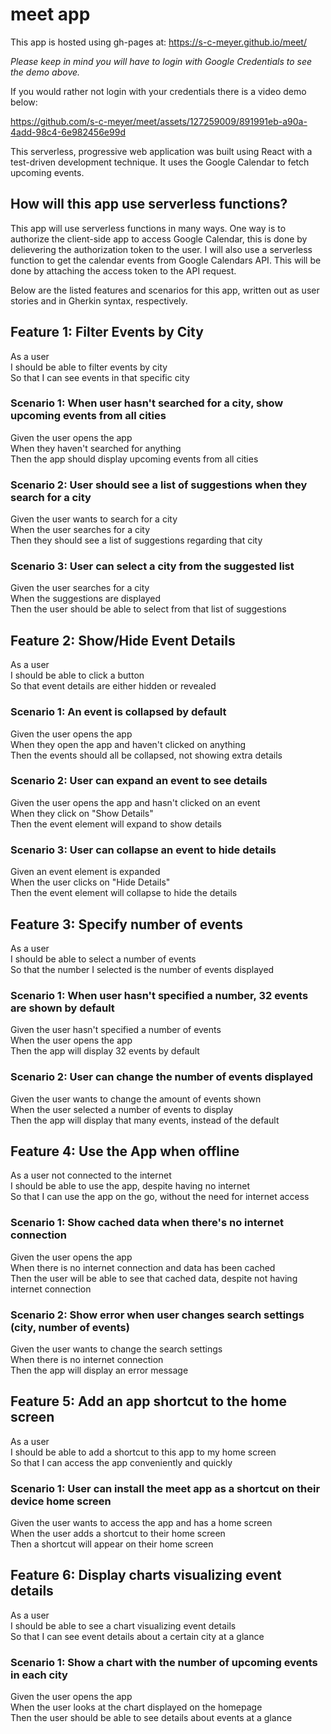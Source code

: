 # meet app

This app is hosted using gh-pages at: https://s-c-meyer.github.io/meet/

*Please keep in mind you will have to login with Google Credentials to see the demo above.*

If you would rather not login with your credentials there is a video demo below:


https://github.com/s-c-meyer/meet/assets/127259009/891991eb-a90a-4add-98c4-6e982456e99d


This serverless, progressive web application was built using React with a test-driven development technique. It uses the Google Calendar to fetch upcoming events. 

## How will this app use serverless functions?

This app will use serverless functions in many ways. One way is to authorize the client-side app to access Google Calendar, this is done by delievering the authorization token to the user. I will also use a serverless function to get the calendar events from Google Calendars API. This will be done by attaching the access token to the API request. 

Below are the listed features and scenarios for this app, written out as user stories and in Gherkin syntax, respectively. 

## Feature 1: Filter Events by City 
As a user  
I should be able to filter events by city  
So that I can see events in that specific city  

### Scenario 1: When user hasn't searched for a city, show upcoming events from all cities
Given the user opens the app  
When they haven't searched for anything  
Then the app should display upcoming events from all cities 

### Scenario 2: User should see a list of suggestions when they search for a city
Given the user wants to search for a city  
When the user searches for a city  
Then they should see a list of suggestions regarding that city 

### Scenario 3: User can select a city from the suggested list 
Given the user searches for a city  
When the suggestions are displayed  
Then the user should be able to select from that list of suggestions

## Feature 2: Show/Hide Event Details
As a user  
I should be able to click a button  
So that event details are either hidden or revealed

### Scenario 1: An event is collapsed by default
Given the user opens the app  
When they open the app and haven't clicked on anything  
Then the events should all be collapsed, not showing extra details 

### Scenario 2: User can expand an event to see details
Given the user opens the app and hasn't clicked on an event  
When they click on "Show Details"  
Then the event element will expand to show details

### Scenario 3: User can collapse an event to hide details
Given an event element is expanded  
When the user clicks on "Hide Details"  
Then the event element will collapse to hide the details

## Feature 3: Specify number of events 
As a user  
I should be able to select a number of events  
So that the number I selected is the number of events displayed

### Scenario 1: When user hasn't specified a number, 32 events are shown by default
Given the user hasn't specified a number of events  
When the user opens the app  
Then the app will display 32 events by default

### Scenario 2: User can change the number of events displayed
Given the user wants to change the amount of events shown  
When the user selected a number of events to display  
Then the app will display that many events, instead of the default

## Feature 4: Use the App when offline
As a user not connected to the internet  
I should be able to use the app, despite having no internet  
So that I can use the app on the go, without the need for internet access 

### Scenario 1: Show cached data when there's no internet connection
Given the user opens the app  
When there is no internet connection and data has been cached  
Then the user will be able to see that cached data, despite not having internet connection

### Scenario 2: Show error when user changes search settings (city, number of events)
Given the user wants to change the search settings  
When there is no internet connection  
Then the app will display an error message  

## Feature 5: Add an app shortcut to the home screen
As a user  
I should be able to add a shortcut to this app to my home screen  
So that I can access the app conveniently and quickly  

### Scenario 1: User can install the meet app as a shortcut on their device home screen
Given the user wants to access the app and has a home screen  
When the user adds a shortcut to their home screen  
Then a shortcut will appear on their home screen  

## Feature 6: Display charts visualizing event details
As a user  
I should be able to see a chart visualizing event details  
So that I can see event details about a certain city at a glance

### Scenario 1: Show a chart with the number of upcoming events in each city
Given the user opens the app  
When the user looks at the chart displayed on the homepage  
Then the user should be able to see details about events at a glance



